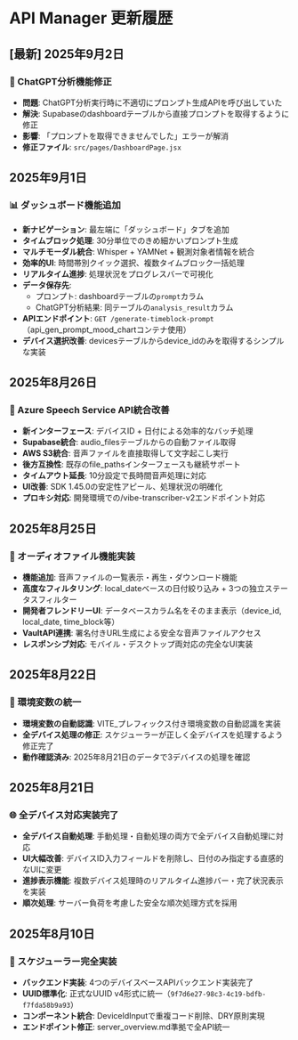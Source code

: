 # API Manager 更新履歴

## [最新] 2025年9月2日
### 🔧 ChatGPT分析機能修正
- **問題**: ChatGPT分析実行時に不適切にプロンプト生成APIを呼び出していた
- **解決**: Supabaseのdashboardテーブルから直接プロンプトを取得するように修正
- **影響**: 「プロンプトを取得できませんでした」エラーが解消
- **修正ファイル**: `src/pages/DashboardPage.jsx`

## 2025年9月1日
### 📊 ダッシュボード機能追加
- **新ナビゲーション**: 最左端に「ダッシュボード」タブを追加
- **タイムブロック処理**: 30分単位でのきめ細かいプロンプト生成
- **マルチモーダル統合**: Whisper + YAMNet + 観測対象者情報を統合
- **効率的UI**: 時間帯別クイック選択、複数タイムブロック一括処理
- **リアルタイム進捗**: 処理状況をプログレスバーで可視化
- **データ保存先**: 
  - プロンプト: dashboardテーブルの`prompt`カラム
  - ChatGPT分析結果: 同テーブルの`analysis_result`カラム
- **APIエンドポイント**: `GET /generate-timeblock-prompt`（api_gen_prompt_mood_chartコンテナ使用）
- **デバイス選択改善**: devicesテーブルからdevice_idのみを取得するシンプルな実装

## 2025年8月26日
### 🚀 Azure Speech Service API統合改善
- **新インターフェース**: デバイスID + 日付による効率的なバッチ処理
- **Supabase統合**: audio_filesテーブルからの自動ファイル取得
- **AWS S3統合**: 音声ファイルを直接取得して文字起こし実行
- **後方互換性**: 既存のfile_pathsインターフェースも継続サポート
- **タイムアウト延長**: 10分設定で長時間音声処理に対応
- **UI改善**: SDK 1.45.0の安定性アピール、処理状況の明確化
- **プロキシ対応**: 開発環境での/vibe-transcriber-v2エンドポイント対応

## 2025年8月25日
### 🎵 オーディオファイル機能実装
- **機能追加**: 音声ファイルの一覧表示・再生・ダウンロード機能
- **高度なフィルタリング**: local_dateベースの日付絞り込み + 3つの独立ステータスフィルター
- **開発者フレンドリーUI**: データベースカラム名をそのまま表示（device_id, local_date, time_block等）
- **VaultAPI連携**: 署名付きURL生成による安全な音声ファイルアクセス
- **レスポンシブ対応**: モバイル・デスクトップ両対応の完全なUI実装

## 2025年8月22日
### 🔧 環境変数の統一
- **環境変数の自動認識**: VITE_プレフィックス付き環境変数の自動認識を実装
- **全デバイス処理の修正**: スケジューラーが正しく全デバイスを処理するよう修正完了
- **動作確認済み**: 2025年8月21日のデータで3デバイスの処理を確認

## 2025年8月21日
### 🌐 全デバイス対応実装完了
- **全デバイス自動処理**: 手動処理・自動処理の両方で全デバイス自動処理に対応
- **UI大幅改善**: デバイスID入力フィールドを削除し、日付のみ指定する直感的なUIに変更
- **進捗表示機能**: 複数デバイス処理時のリアルタイム進捗バー・完了状況表示を実装
- **順次処理**: サーバー負荷を考慮した安全な順次処理方式を採用

## 2025年8月10日
### 🔄 スケジューラー完全実装
- **バックエンド実装**: 4つのデバイスベースAPIバックエンド実装完了
- **UUID標準化**: 正式なUUID v4形式に統一（`9f7d6e27-98c3-4c19-bdfb-f7fda58b9a93`）
- **コンポーネント統合**: DeviceIdInputで重複コード削除、DRY原則実現
- **エンドポイント修正**: server_overview.md準拠で全API統一